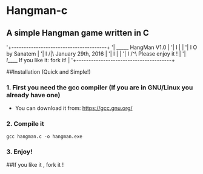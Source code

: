 # Hangman-c

## A simple Hangman game written in C

'+---------------------------------------+
'|  _____        HangMan V1.0       |
'|  I   |                                |
'|  I   O        by Sanatem         |
'|  I  /|\      January 29th, 2016       |
'|  I   |                                |
'|  I  /^\   Please enjoy it  !     |
'| _I_____   If you like it: fork it!    |
'+---------------------------------------+



##Installation (Quick and Simple!)

### 1. First you need the gcc compiler (If you are in GNU/Linux you already have one)
- You can download it from: https://gcc.gnu.org/

### 2. Compile it

	gcc hangman.c -o hangman.exe 

### 3. Enjoy!


##If you like it , fork it !



